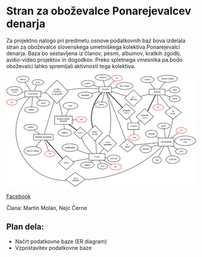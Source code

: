 # Stran za oboževalce Ponarejevalcev denarja

Za projektno nalogo pri predmetu osnove podatkovnih baz bova izdelala stran za oboževalce slovenskega umetniškega kolektiva Ponarejevalci denarja. Baza bo sestavljena iz članov, pesmi, albumov, kratkih zgodb, avdio-video projektov in dogodkov. Preko spletnega vmesnika pa bodo oboževalci lahko spremljali aktivnosti tega kolektiva.

![alt text](https://github.com/MolanM/Fake_wizard_productions/blob/master/ERdiagram/Diagram.png "ER diagram")

[Facebook](https://www.facebook.com/ponarejevalci/ "Ponarejevalci denarja na Facebooku")

Člana: Martin Molan, Nejc Černe

## Plan dela:
* Načrt podatkovne baze (ER diagram)
* Vzpostavitev podatkovne baze
